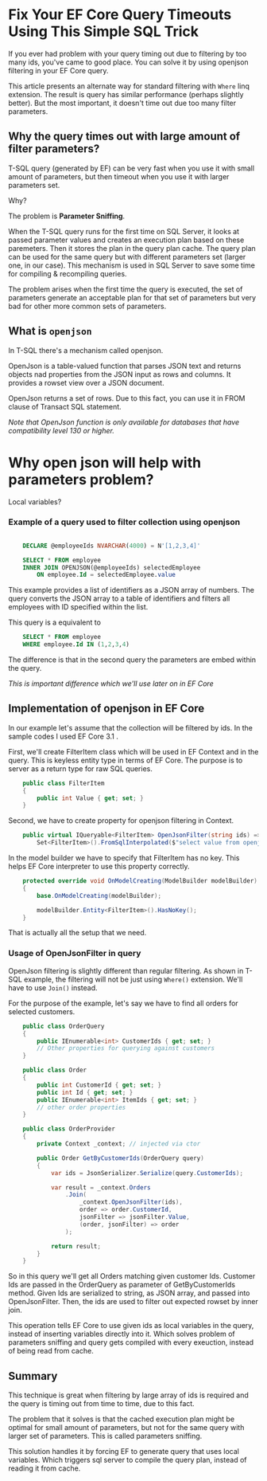 # Fix Your EF Core Query Timeouts Using This Simple SQL Trick

If you ever had problem with your query timing out due to filtering by too many ids, you've came to good place.
You can solve it by using openjson filtering in your EF Core query.

This article presents an alternate way for standard filtering with `Where` linq extension.
The result is query has similar performance (perhaps slightly better). But the most important, it doesn't time out due too many filter parameters.

## Why the query times out with large amount of filter parameters?

T-SQL query (generated by EF) can be very fast when you use it with small amount of parameters, but then timeout when you use it with larger parameters set.

Why?

The problem is **Parameter Sniffing**.

When the T-SQL query runs for the first time on SQL Server, it looks at passed parameter values and creates an execution plan based on these paremeters. Then it stores the plan in the query plan cache. The query plan can be used for the same query but with different parameters set (larger one, in our case). This mechanism is used in SQL Server to save some time for compiling & recompiling queries.

The problem arises when the first time the query is executed, the set of parameters generate an acceptable plan for that set of parameters but very bad for other more common sets of parameters.

## What is `openjson`

In T-SQL there's a mechanism called openjson.

OpenJson is a table-valued function that parses JSON text and returns objects nad properties from the JSON input as rows and columns.
It provides a rowset view over a JSON document.

OpenJson returns a set of rows. Due to this fact, you can use it in FROM clause of Transact SQL statement.

_Note that OpenJson function is only available for databases that have compatibility level 130 or higher._

# Why open json will help with parameters problem?

Local variables?

### Example of a query used to filter collection using openjson

```SQL

    DECLARE @employeeIds NVARCHAR(4000) = N'[1,2,3,4]'

    SELECT * FROM employee
    INNER JOIN OPENJSON(@employeeIds) selectedEmployee
        ON employee.Id = selectedEmployee.value

```

This example provides a list of identifiers as a JSON array of numbers.
The query converts the JSON array to a table of identifiers and filters all employees with ID specified within the list.

This query is a equivalent to

```SQL
    SELECT * FROM employee
    WHERE employee.Id IN (1,2,3,4)
```

The difference is that in the second query the parameters are embed within the query.

_This is important difference which we'll use later on in EF Core_

## Implementation of openjson in EF Core

In our example let's assume that the collection will be filtered by ids.
In the sample codes I used EF Core 3.1 .

First, we'll create FilterItem class which will be used in EF Context and in the query.
This is keyless entity type in terms of EF Core.
The purpose is to server as a return type for raw SQL queries.

```c#
    public class FilterItem
    {
        public int Value { get; set; }
    }
```

Second, we have to create property for openjson filtering in Context.

```c#
    public virtual IQueryable<FilterItem> OpenJsonFilter(string ids) =>
        Set<FilterItem>().FromSqlInterpolated($"select value from openjson( {ids} )");
```

In the model builder we have to specify that FilterItem has no key.
This helps EF Core interpreter to use this property correctly.

```c#
    protected override void OnModelCreating(ModelBuilder modelBuilder)
    {
        base.OnModelCreating(modelBuilder);

        modelBuilder.Entity<FilterItem>().HasNoKey();
    }
```

That is actually all the setup that we need.

### Usage of OpenJsonFilter in query

OpenJson filtering is slightly different than regular filtering. As shown in T-SQL example, the filtering will not be just using `Where()` extension. We'll have to use `Join()` instead.

For the purpose of the example, let's say we have to find all orders for selected customers.

```c#
    public class OrderQuery
    {
        public IEnumerable<int> CustomerIds { get; set; }
        // Other properties for querying against customers
    }

    public class Order
    {
        public int CustomerId { get; set; }
        public int Id { get; set; }
        public IEnumerable<int> ItemIds { get; set; }
        // other order properties
    }

    public class OrderProvider
    {
        private Context _context; // injected via ctor

        public Order GetByCustomerIds(OrderQuery query)
        {
            var ids = JsonSerializer.Serialize(query.CustomerIds);

            var result = _context.Orders
                .Join(
                    _context.OpenJsonFilter(ids),
                    order => order.CustomerId,
                    jsonFilter => jsonFilter.Value,
                    (order, jsonFilter) => order
                );

            return result;
        }
    }
```

So in this query we'll get all Orders matching given customer Ids.
Customer Ids are passed in the OrderQuery as parameter of GetByCustomerIds method.
Given Ids are serialized to string, as JSON array, and passed into OpenJsonFilter.
Then, the ids are used to filter out expected rowset by inner join.

This operation tells EF Core to use given ids as local variables in the query, instead of inserting variables directly into it. Which solves problem of parameters sniffing and query gets compiled with every exeuction, instead of being read from cache.

## Summary

This technique is great when filtering by large array of ids is required and the query is timing out from time to time, due to this fact.

The problem that it solves is that the cached execution plan might be optimal for small amount of parameters, but not for the same query with larger set of parameters. This is called parameters sniffing.

This solution handles it by forcing EF to generate query that uses local variables. Which triggers sql server to compile the query plan, instead of reading it from cache.
